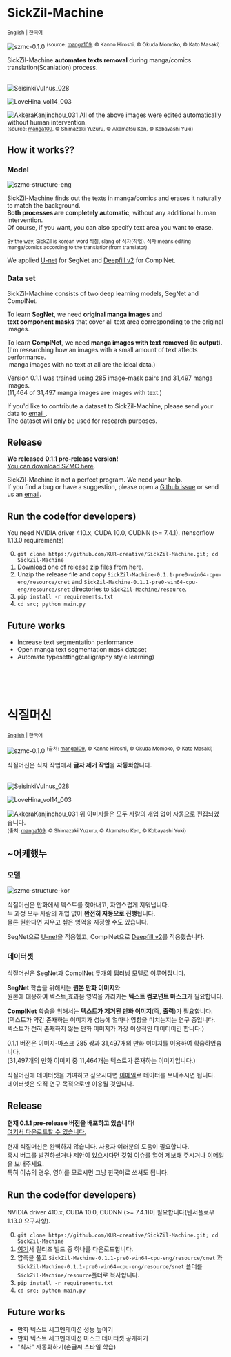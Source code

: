 SickZil-Machine
===============
<sup>English | [한국어](#식질머신)</sup>

![szmc-0.1.0](doc/szmc-0.1.0.gif)
<sup>(source: [manga109](http://www.manga109.org), © Kanno Hiroshi, © Okuda Momoko, © Kato Masaki)</sup>

SickZil-Machine **automates texts removal** during manga/comics translation(Scanlation) process.
</br></br>
  
![SeisinkiVulnus_028](doc/1.jpg)

![LoveHina_vol14_003](doc/2.jpg)

![AkkeraKanjinchou_031](doc/3.jpg)
All of the above images were edited automatically without human intervention.\
<sup>(source: [manga109](http://www.manga109.org), © Shimazaki Yuzuru, © Akamatsu Ken, © Kobayashi Yuki)</sup>

How it works??
-----
### Model
![szmc-structure-eng](doc/szmc-structure-eng.png)

SickZil-Machine finds out the texts in manga/comics and erases it naturally to match the background.\
**Both processes are completely automatic**, without any additional human intervention.\
Of course, if you want, you can also specify text area you want to erase.

<sub>By the way, SickZil is korean word 식질, slang of 식자(작업).
식자 means editing manga/comics according to the translation(from translator).</sub>

We applied [U-net](https://arxiv.org/abs/1505.04597) for SegNet and [Deepfill v2](http://jiahuiyu.com/deepfill2/) for ComplNet.

### Data set
SickZil-Machine consists of two deep learning models, SegNet and ComplNet.

To learn **SegNet**, we need **original manga images** and \
**text component masks** that cover all text area corresponding to the original images.

To learn **ComplNet**, we need **manga images with text removed** (ie **output**). \
(I'm researching how an images with a small amount of text affects performance. \
 manga images with no text at all are the ideal data.) 

Version 0.1.1 was trained using 285 image-mask pairs and 31,497 manga images. \
(11,464 of 31,497 manga images are images with text.)

If you'd like to contribute a dataset to SickZil-Machine, please send your data to <a href="mailto:kur.creative.org@gmail.com"> email </a>. \
The dataset will only be used for research purposes.

Release
-----
**We released 0.1.1 pre-release version!** \
[You can download SZMC here](https://github.com/KUR-creative/SickZil-Machine/releases).

SickZil-Machine is not a perfect program. We need your help. \
If you find a bug or have a suggestion, please open a [Github issue](https://github.com/KUR-creative/SickZil-Machine/issues) or send us an <a href="mailto:kur.creative.org@gmail.com">email</a>.

Run the code(for developers)
----

You need NVIDIA driver 410.x, CUDA 10.0, CUDNN (>= 7.4.1). (tensorflow 1.13.0 requirements)

0. `git clone https://github.com/KUR-creative/SickZil-Machine.git; cd SickZil-Machine`
1. Download one of release zip files from [here](https://github.com/KUR-creative/SickZil-Machine/releases).
2. Unzip the release file and copy `SickZil-Machine-0.1.1-pre0-win64-cpu-eng/resource/cnet` and `SickZil-Machine-0.1.1-pre0-win64-cpu-eng/resource/snet` directories to `SickZil-Machine/resource`.
3. `pip install -r requirements.txt`
4. `cd src; python main.py`

Future works
-----
- Increase text segmentation performance
- Open manga text segmentation mask dataset
- Automate typesetting(calligraphy style learning)

</br>
</br>
</br>

식질머신
========
<sup>[English](#SickZil-Machine) | 한국어</sup>

![szmc-0.1.0](doc/szmc-0.1.0.gif)
<sup>(출처: [manga109](http://www.manga109.org), © Kanno Hiroshi, © Okuda Momoko, © Kato Masaki)</sup>

식질머신은 식자 작업에서 **글자 제거 작업**을 **자동화**합니다.
</br></br>

![SeisinkiVulnus_028](doc/1.jpg)

![LoveHina_vol14_003](doc/2.jpg)

![AkkeraKanjinchou_031](doc/3.jpg)
위 이미지들은 모두 사람의 개입 없이 자동으로 편집되었습니다.\
<sup>(출처: [manga109](http://www.manga109.org), © Shimazaki Yuzuru, © Akamatsu Ken, © Kobayashi Yuki)</sup>

~어케했누
-----

### 모델

![szmc-structure-kor](doc/szmc-structure-kor.png)

식질머신은 만화에서 텍스트를 찾아내고, 자연스럽게 지워냅니다.\
두 과정 모두 사람의 개입 없이 **완전히 자동으로 진행**됩니다.\
물론 원한다면 지우고 싶은 영역을 지정할 수도 있습니다.

SegNet으로 [U-net](https://arxiv.org/abs/1505.04597)을 적용했고, ComplNet으로 [Deepfill v2](http://jiahuiyu.com/deepfill2/)를 적용했습니다.

### 데이터셋
식질머신은 SegNet과 ComplNet 두개의 딥러닝 모델로 이루어집니다. 

**SegNet** 학습을 위해서는 **원본 만화 이미지**와 \
원본에 대응하여 텍스트,효과음 영역을 가리키는 **텍스트 컴포넌트 마스크**가 필요합니다. 

**ComplNet** 학습을 위해서는 **텍스트가 제거된 만화 이미지**(즉, **출력**)가 필요합니다. \
(텍스트가 약간 존재하는 이미지가 성능에 얼마나 영향을 미치는지는 연구 중입니다. \
 텍스트가 전혀 존재하지 않는 만화 이미지가 가장 이상적인 데이터이긴 합니다.)
 
0.1.1 버전은 이미지-마스크 285 쌍과 31,497개의 만화 이미지를 이용하여 학습하였습니다. \
(31,497개의 만화 이미지 중 11,464개는 텍스트가 존재하는 이미지입니다.)
 
식질머신에 데이터셋을 기여하고 싶으시다면 <a href="mailto:kur.creative.org@gmail.com">이메일</a>로 데이터를 보내주시면 됩니다. \
데이터셋은 오직 연구 목적으로만 이용될 것입니다.


Release
-----
**현재 0.1.1 pre-release 버전을 배포하고 있습니다!** \
[여기서 다운로드할 수 있습니다.](https://github.com/KUR-creative/SickZil-Machine/releases)

현재 식질머신은 완벽하지 않습니다. 사용자 여러분의 도움이 필요합니다. \
혹시 버그를 발견하셨거나 제안이 있으시다면 [깃헙 이슈](https://github.com/KUR-creative/SickZil-Machine/issues)를 열어 제보해 주시거나 <a href="mailto:kur.creative.org@gmail.com">이메일</a>을 보내주세요.\
특히 이슈의 경우, 영어를 모르시면 그냥 한국어로 쓰셔도 됩니다.    

Run the code(for developers)
----

NVIDIA driver 410.x, CUDA 10.0, CUDNN (>= 7.4.1)이 필요합니다(텐서플로우 1.13.0 요구사항).

0. `git clone https://github.com/KUR-creative/SickZil-Machine.git; cd SickZil-Machine`
1. [여기](https://github.com/KUR-creative/SickZil-Machine/releases)서 릴리즈 빌드 중 하나를 다운로드합니다.
2. 압축을 풀고 `SickZil-Machine-0.1.1-pre0-win64-cpu-eng/resource/cnet` 과 `SickZil-Machine-0.1.1-pre0-win64-cpu-eng/resource/snet` 폴더를 `SickZil-Machine/resource`폴더로 복사합니다.
3. `pip install -r requirements.txt`
4. `cd src; python main.py`

Future works
-----
- 만화 텍스트 세그멘테이션 성능 높이기
- 만화 텍스트 세그멘테이션 마스크 데이터셋 공개하기
- "식자" 자동화하기(손글씨 스타일 학습)
